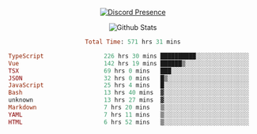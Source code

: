 <!DOCTYPE html>
<body>
<div align="center">

  [![Discord Presence](https://lanyard.cnrad.dev/api/576097150359044106)](https://discord.com/users/576097150359044106)
  
  ![Github Stats](https://github-readme-stats.vercel.app/api?username=verycrunchy&show_icons=true&theme=radical)

<!--START_SECTION:waka-->

```ruby
Total Time: 571 hrs 31 mins

TypeScript                 226 hrs 30 mins ██████████░░░░░░░░░░░░░░░   39.64 %
Vue                        142 hrs 19 mins ██████▒░░░░░░░░░░░░░░░░░░   24.91 %
TSX                        69 hrs 0 mins   ███░░░░░░░░░░░░░░░░░░░░░░   12.08 %
JSON                       32 hrs 0 mins   █▒░░░░░░░░░░░░░░░░░░░░░░░   05.60 %
JavaScript                 25 hrs 4 mins   █░░░░░░░░░░░░░░░░░░░░░░░░   04.39 %
Bash                       13 hrs 40 mins  ▓░░░░░░░░░░░░░░░░░░░░░░░░   02.39 %
unknown                    13 hrs 27 mins  ▓░░░░░░░░░░░░░░░░░░░░░░░░   02.35 %
Markdown                   7 hrs 20 mins   ▒░░░░░░░░░░░░░░░░░░░░░░░░   01.28 %
YAML                       7 hrs 11 mins   ▒░░░░░░░░░░░░░░░░░░░░░░░░   01.26 %
HTML                       6 hrs 52 mins   ▒░░░░░░░░░░░░░░░░░░░░░░░░   01.20 %
```

<!--END_SECTION:waka-->
</div>
</body>
</html>

